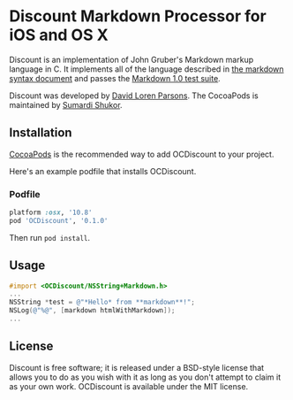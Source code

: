 # Discount Markdown Processor for iOS and OS X

Discount is an implementation of John Gruber's Markdown markup language in C. It
implements all of the language described in [the markdown syntax document][1] and
passes the [Markdown 1.0 test suite][2].

Discount was developed by [David Loren Parsons][3]. The CocoaPods is maintained by [Sumardi Shukor][4].

[1]: http://daringfireball.net/projects/markdown/syntax
[2]: http://daringfireball.net/projects/downloads/MarkdownTest_1.0.zip
[3]: http://www.pell.portland.or.us/~orc
[4]: https://github.com/sumardi

## Installation

[CocoaPods][5] is the recommended way to add OCDiscount to your project.  

Here's an example podfile that installs OCDiscount. 

[5]: http://www.cocoapods.org

### Podfile

```ruby
platform :osx, '10.8'
pod 'OCDiscount', '0.1.0'
```

Then run `pod install`.

## Usage

```objective-c
#import <OCDiscount/NSString+Markdown.h>
...
NSString *test = @"*Hello* from **markdown**!";
NSLog(@"%@", [markdown htmlWithMarkdown]);
...
```

## License 

Discount is free software;  it is released under a BSD-style license
that allows you to do as you wish with it as long as you don't attempt
to claim it as your own work. OCDiscount is available under the MIT license.